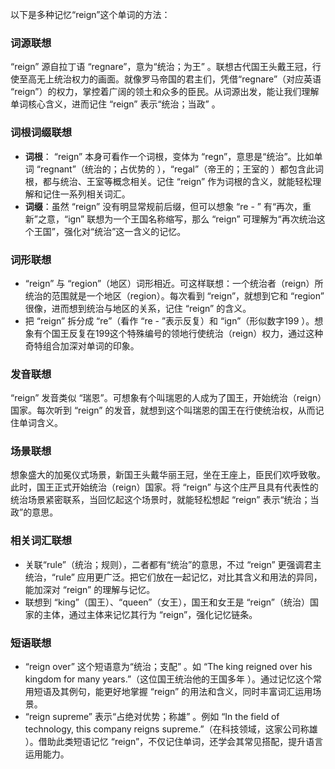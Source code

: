 以下是多种记忆“reign”这个单词的方法：

### 词源联想
“reign” 源自拉丁语 “regnare”，意为“统治；为王” 。联想古代国王头戴王冠，行使至高无上统治权力的画面。就像罗马帝国的君主们，凭借“regnare”（对应英语 “reign”）的权力，掌控着广阔的领土和众多的臣民。从词源出发，能让我们理解单词核心含义，进而记住 “reign” 表示“统治；当政” 。

### 词根词缀联想
 - **词根**： “reign” 本身可看作一个词根，变体为 “regn”，意思是“统治”。比如单词 “regnant”（统治的；占优势的 ），“regal”（帝王的；王室的 ）都包含此词根，都与统治、王室等概念相关。记住 “reign” 作为词根的含义，就能轻松理解和记住一系列相关词汇。
 - **词缀**：虽然 “reign” 没有明显常规前后缀，但可以想象 “re - ” 有“再次，重新”之意，“ign” 联想为一个王国名称缩写，那么 “reign” 可理解为“再次统治这个王国”，强化对“统治”这一含义的记忆。

### 词形联想
 - “reign” 与 “region”（地区）词形相近。可这样联想：一个统治者（reign）所统治的范围就是一个地区（region）。每次看到 “reign”，就想到它和 “region” 很像，进而想到统治与地区的关系，记住 “reign” 的含义。
 - 把 “reign” 拆分成 “re”（看作 “re - ”表示反复）和 “ign”（形似数字199 ）。想象有个国王反复在199这个特殊编号的领地行使统治（reign）权力，通过这种奇特组合加深对单词的印象。

### 发音联想
“reign” 发音类似 “瑞恩”。可想象有个叫瑞恩的人成为了国王，开始统治（reign）国家。每次听到 “reign” 的发音，就想到这个叫瑞恩的国王在行使统治权，从而记住单词含义。

### 场景联想
想象盛大的加冕仪式场景，新国王头戴华丽王冠，坐在王座上，臣民们欢呼致敬。此时，国王正式开始统治（reign）国家。将 “reign” 与这个庄严且具有代表性的统治场景紧密联系，当回忆起这个场景时，就能轻松想起 “reign” 表示“统治；当政”的意思。

### 相关词汇联想
 - 关联“rule”（统治；规则），二者都有“统治”的意思，不过 “reign” 更强调君主统治，“rule” 应用更广泛。把它们放在一起记忆，对比其含义和用法的异同，能加深对 “reign” 的理解与记忆。
 - 联想到 “king”（国王）、“queen”（女王），国王和女王是 “reign”（统治）国家的主体，通过主体来记忆其行为 “reign”，强化记忆链条。

### 短语联想
 - “reign over” 这个短语意为“统治；支配” 。如 “The king reigned over his kingdom for many years.”（这位国王统治他的王国多年 ）。通过记忆这个常用短语及其例句，能更好地掌握 “reign” 的用法和含义，同时丰富词汇运用场景。
 - “reign supreme” 表示“占绝对优势；称雄” 。例如 “In the field of technology, this company reigns supreme.”（在科技领域，这家公司称雄 ）。借助此类短语记忆 “reign”，不仅记住单词，还学会其常见搭配，提升语言运用能力。 